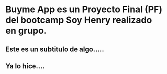# Buyme App es un  Proyecto Final (PF) del bootcamp Soy Henry realizado en grupo.

## Este es un subtitulo de algo.....
## Ya lo hice....
